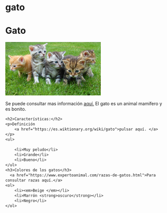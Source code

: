 # gato
<!DOCTYPE html>
<html>

<head>
    <meta charset="UTF-8">
    <title>
        Noelia Bello Otero
    </title>
</head>

<body>
    <h1>Gato</h1>
     <img src="images/gatos.jpg" width="300px" />
    <p>
        Se puede consultar mas información <a href="https://es.wikipedia.org/wiki/Felis_silvestris_catus">aquí.</a>
        El gato es un animal mamifero y es bonito.
    </p>
    
    <h2>Características:</h2>
    <p>Definición
        <a href="https://es.wiktionary.org/wiki/gato">pulsar aquí. </a>
    </p>
    <ul>

        <li>Muy peludo</li>
        <li>Grande</li>
        <li>Bueno</li>
    </ul>
    <h3>Colores de los gatos</h3>
      <a href="https://www.expertoanimal.com/razas-de-gatos.html">Para consultar razas aquí.</a>
    <ol>
        <li><em>Beige </em></li>
        <li>Marrón <strong>oscuro</strong></li>
        <li>Negro</li>
    </ol>
</body>

</html>

